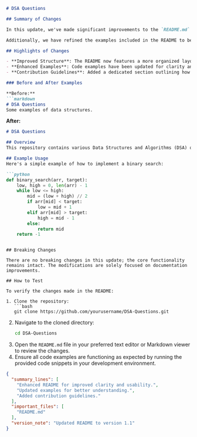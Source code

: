 ```markdown
# DSA Questions

## Summary of Changes

In this update, we've made significant improvements to the `README.md` file, enhancing clarity and usability for contributors and users alike. The updated content now provides a more structured overview of the project, along with clearer instructions on how to contribute effectively. This change aims to lower the barrier for new contributors and make the project more accessible.

Additionally, we have refined the examples included in the README to better illustrate key concepts and usage. These examples are designed to be more concise and relevant, ensuring that users can quickly understand how to implement DSA concepts in their own projects. The overall aesthetic of the README has also been improved to enhance readability.

## Highlights of Changes

- **Improved Structure**: The README now features a more organized layout, making it easier for users to navigate through sections.
- **Enhanced Examples**: Code examples have been updated for clarity and relevance, showcasing practical implementations.
- **Contribution Guidelines**: Added a dedicated section outlining how users can contribute to the repository effectively.

### Before and After Examples

**Before:**
```markdown
# DSA Questions
Some examples of data structures.
```

**After:**
```markdown
# DSA Questions

## Overview
This repository contains various Data Structures and Algorithms (DSA) questions to help you practice coding and improve your problem-solving skills.

## Example Usage
Here's a simple example of how to implement a binary search:

```python
def binary_search(arr, target):
    low, high = 0, len(arr) - 1
    while low <= high:
        mid = (low + high) // 2
        if arr[mid] < target:
            low = mid + 1
        elif arr[mid] > target:
            high = mid - 1
        else:
            return mid
    return -1
```
```

## Breaking Changes

There are no breaking changes in this update; the core functionality remains intact. The modifications are solely focused on documentation improvements.

## How to Test

To verify the changes made in the README:

1. Clone the repository:
   ```bash
   git clone https://github.com/yourusername/DSA-Questions.git
   ```
2. Navigate to the cloned directory:
   ```bash
   cd DSA-Questions
   ```
3. Open the `README.md` file in your preferred text editor or Markdown viewer to review the changes.
4. Ensure all code examples are functioning as expected by running the provided code snippets in your development environment.

```json
{
  "summary_lines": [
    "Enhanced README for improved clarity and usability.",
    "Updated examples for better understanding.",
    "Added contribution guidelines."
  ],
  "important_files": [
    "README.md"
  ],
  "version_note": "Updated README to version 1.1"
}
```
```